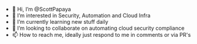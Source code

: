 - 👋 Hi, I’m @ScottPapaya
- 👀 I’m interested in Security, Automation and Cloud Infra
- 🌱 I’m currently learning new stuff daily
- 💞️ I’m looking to collaborate on automating cloud security compliance 
- 📫 How to reach me, ideally just respond to me in comments or via PR's

<!---
ScottPapaya/ScottPapaya is a ✨ special ✨ repository because its `README.md` (this file) appears on your GitHub profile.
You can click the Preview link to take a look at your changes.
--->
